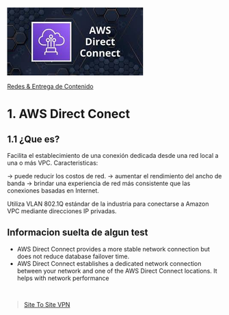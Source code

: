 ![Amazon Direct Conect](../../00_assets/Redes%20&%20Entrega%20de%20contenidos/directcontect-logo.jpeg)

[Redes & Entrega de Contenido](../../04-Redes_y_entrega_de_Contenido/)

# 1. AWS Direct Conect

## 1.1 ¿Que es?

Facilita el establecimiento de una conexión dedicada desde una red local a una o más VPC. 
Caracteristicas:

-> puede reducir los costos de red.
-> aumentar el rendimiento del ancho de banda
-> brindar una experiencia de red más consistente que las conexiones basadas en Internet.

Utiliza VLAN 802.1Q estándar de la industria para conectarse a Amazon VPC mediante direcciones IP privadas. 


## Informacion suelta de algun test

* AWS Direct Connect provides a more stable network connection but does not reduce database failover time.
* AWS Direct Connect establishes a dedicated network connection between your network and one of the AWS Direct Connect locations. It helps with network performance
    


<br/>

> [Site To Site VPN](./siteTositeVPN.md)

<br/>
